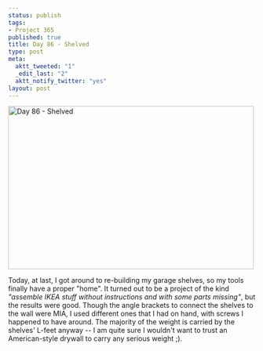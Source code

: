 ```yaml
--- 
status: publish
tags: 
- Project 365
published: true
title: Day 86 - Shelved
type: post
meta: 
  aktt_tweeted: "1"
  _edit_last: "2"
  aktt_notify_twitter: "yes"
layout: post
---
```

<a href="http://www.flickr.com/photos/freeed/5566223732/" title="Day 86 - Shelved by Fred​, on Flickr"><img src="http://farm6.static.flickr.com/5028/5566223732_21e28bbc74.jpg" width="500" height="333" alt="Day 86 - Shelved" /></a>

Today, at last, I got around to re-building my garage shelves, so my tools finally have a proper "home". It turned out to be a project of the kind <em>"assemble IKEA stuff without instructions and with some parts missing"</em>, but the results were good. Though the angle brackets to connect the shelves to the wall were MIA, I used different ones that I had on hand, with screws I happened to have around. The majority of the weight is carried by the shelves' L-feet anyway -- I am quite sure I wouldn't want to trust an American-style drywall to carry any serious weight ;).
